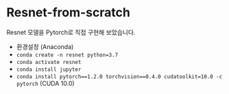 # Resnet-from-scratch

Resnet 모델을 Pytorch로 직접 구현해 보았습니다.  

- 환경설정 (Anaconda)
- `conda create -n resnet python=3.7`  
- `conda activate resnet`  
- `conda install jupyter`  
- `conda install pytorch==1.2.0 torchvision==0.4.0 cudatoolkit=10.0 -c pytorch` (CUDA 10.0)  

